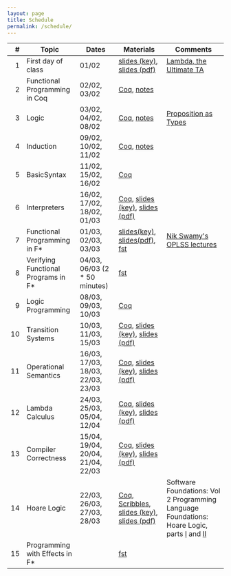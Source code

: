 ```yaml
---
layout: page
title: Schedule
permalink: /schedule/
---
```


| # | Topic | Dates | Materials | Comments | 
|--:|-------|-------|-----------|----------|
| 1 | First day of class | 01/02 | [slides (key)]({{site.baseurl}}/lectures/0_first_day_of_classes.key), [slides (pdf)]({{site.baseurl}}/lectures/0_first_day_of_classes.pdf) | [Lambda, the Ultimate TA](https://vimeo.com/6615365) |
| 2 | Functional Programming in Coq | 02/02, 03/02 | [Coq]({{site.baseurl}}/lectures/FunctionalProgramming.v), [notes]({{site.baseurl}}/lectures/FunctionalProgramming.html) | |
| 3 | Logic | 03/02, 04/02, 08/02 | [Coq]({{site.baseurl}}/lectures/Logic.v), [notes]({{site.baseurl}}/lectures/Logic.html) | [Proposition as Types](https://www.youtube.com/watch?v=IOiZatlZtGU) |
| 4 | Induction | 09/02, 10/02, 11/02 | [Coq]({{site.baseurl}}/lectures/Induction.v), [notes]({{site.baseurl}}/lectures/Induction.html) | |
| 5 | BasicSyntax | 11/02, 15/02, 16/02 | [Coq]({{site.baseurl}}/lectures/BasicSyntax.v) | |
| 6 | Interpreters | 16/02, 17/02, 18/02, 01/03 | [Coq]({{site.baseurl}}/lectures/Interpreters.v),  [slides (key)]({{site.baseurl}}/lectures/1_interpreters.key), [slides (pdf)]({{site.baseurl}}/lectures/1_interpreters.pdf) | |
| 7 | Functional Programming in F\* | 01/03, 02/03, 03/03 | [slides(key)]({{site.baseurl}}/lectures/2_fstar_functional_programming.key), [slides(pdf)]({{site.baseurl}}/lectures/2_fstar_functional_programming.pdf), [fst]({{site.baseurl}}/lectures/fstar_functional.fst) | [Nik Swamy's OPLSS lectures](https://www.youtube.com/playlist?list=PL0DsGHMPLUWW4YQ7sGRNMB7O3lYMKwFEi) |
| 8 | Verifying Functional Programs in F\* | 04/03, 06/03 (2 * 50 minutes) | [fst]({{site.baseurl}}/lectures/fstar_verification.fst) | |
| 9 | Logic Programming | 08/03, 09/03, 10/03 | [Coq]({{site.baseurl}}/lectures/LogicProgramming.v) | |
| 10 | Transition Systems | 10/03, 11/03, 15/03 | [Coq]({{site.baseurl}}/lectures/TransitionSystems.v), [slides (key)]({{site.baseurl}}/lectures/3_transition_systems.key), [slides (pdf)]({{site.baseurl}}/lectures/3_transition_systems.pdf) | |
| 11 | Operational Semantics | 16/03, 17/03, 18/03, 22/03, 23/03 | [Coq]({{site.baseurl}}/lectures/OperationalSemantics.v), [slides (key)]({{site.baseurl}}/lectures/4_operational_semantics.key), [slides (pdf)]({{site.baseurl}}/lectures/4_operational_semantics.pdf) | |
| 12 | Lambda Calculus | 24/03, 25/03, 05/04, 12/04 | [Coq]({{site.baseurl}}/lectures/LambdaCalculus.v), [slides (key)]({{site.baseurl}}/lectures/5_lambda_calculus.key), [slides (pdf)]({{site.baseurl}}/lectures/5_lambda_calculus.pdf) | |
| 13 | Compiler Correctness | 15/04, 19/04, 20/04, 21/04, 22/03 | [Coq]({{site.baseurl}}/lectures/CompilerCorrectness.v), [slides (key)]({{site.baseurl}}/lectures/6_compiler_correctness.key), [slides (pdf)]({{site.baseurl}}/lectures/6_compiler_correctness.pdf) | |
| 14 | Hoare Logic | 22/03, 26/03, 27/03, 28/03 | [Coq]({{site.baseurl}}/lectures/HoareLogic.v),  [Scribbles]({{site.baseurl}}/lectures/Hoare_Logic_scribbles.pdf), [slides (key)]({{site.baseurl}}/lectures/7_Hoare_Logic.key), [slides (pdf)]({{site.baseurl}}/lectures/7_Hoare_Logic.pdf) | Software Foundations: Vol 2 Programming Language Foundations: Hoare Logic, parts [I](https://softwarefoundations.cis.upenn.edu/plf-current/Hoare.html) and [II](https://softwarefoundations.cis.upenn.edu/plf-current/Hoare2.html) |
| 15 | Programming with Effects in F\* | | [fst]({{site.baseurl}}/lectures/fstar_effects.fst) | |
